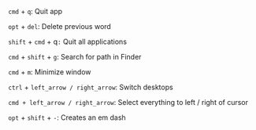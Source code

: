 `cmd` + `q`: Quit app

`opt` + `del`: Delete previous word

`shift` + `cmd` + q`:` Quit all applications

`cmd` + `shift` + `g`: Search for path in Finder

`cmd` + `m`: Minimize window

`ctrl` + `left_arrow / right_arrow`: Switch desktops

`cmd + left_arrow / right_arrow`: Select everything to left / right of cursor

`opt` + `shift` + `-`: Creates an em dash